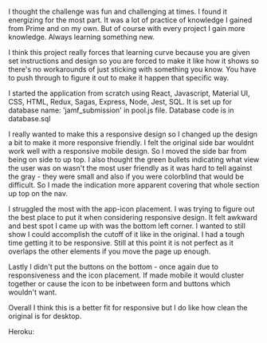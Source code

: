 I thought the challenge was fun and challenging at times. I found it energizing for the most part. It was a lot of practice of knowledge I gained from Prime and on my own. But of course with every project I gain more knowledge. Always learning something new. 

I think this project really forces that learning curve because you are given set instructions and design so you are forced to make it like how it shows so there's no workarounds of just sticking with something you know. You have to push through to figure it out to make it happen that specific way. 

I started the application from scratch using React, Javascript, Material UI, CSS, HTML, Redux, Sagas, Express, Node, Jest, SQL. 
It is set up for database name: 'jamf_submission' in pool.js file. Database code is in database.sql

I really wanted to make this a responsive design so I changed up the design a bit to make it more responsive friendly. I felt the original side bar wouldnt work well with a responsive mobile design. So I moved the side bar from being on side to up top. I also thought the green bullets indicating what view the user was on wasn't the most user friendly as it was hard to tell against the gray - they were small and also if you were colorblind that would be difficult. So I made the indication more apparent covering that whole section up top on the nav.

I struggled the most with the app-icon placement. I was trying to figure out the best place to put it when considering responsive design. It felt awkward and best spot I came up with was the bottom left corner. I wanted to still show I could accomplish the cutoff of it like in the original. I had a tough time getting it to be responsive. Still at this point it is not perfect as it overlaps the other elements if you move the page up enough. 

Lastly I didn't put the buttons on the bottom - once again due to responsiveness and the icon placement. If made mobile it would cluster together or cause the icon to be inbetween form and buttons which wouldn't want. 


Overall I think this is a better fit for responsive but I do like how clean the original is for desktop.

Heroku: 


